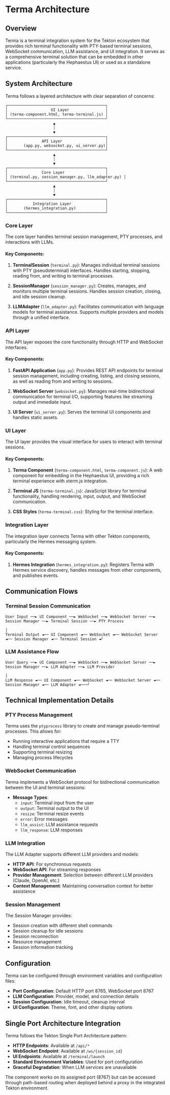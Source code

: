 # Terma Architecture

## Overview

Terma is a terminal integration system for the Tekton ecosystem that provides rich terminal functionality with PTY-based terminal sessions, WebSocket communication, LLM assistance, and UI integration. It serves as a comprehensive terminal solution that can be embedded in other applications (particularly the Hephaestus UI) or used as a standalone service.

## System Architecture

Terma follows a layered architecture with clear separation of concerns:

```
┌───────────────────────────────────────────┐
│                   UI Layer                │
│ (terma-component.html, terma-terminal.js) │
└───────────────────────────────────────────┘
                     ▲
                     │
                     ▼
┌───────────────────────────────────────────┐
│               API Layer                   │
│       (app.py, websocket.py, ui_server.py)│
└───────────────────────────────────────────┘
                     ▲
                     │
                     ▼
┌───────────────────────────────────────────┐
│               Core Layer                  │
│ (terminal.py, session_manager.py, llm_adapter.py) │
└───────────────────────────────────────────┘
                     ▲
                     │
                     ▼
┌───────────────────────────────────────────┐
│           Integration Layer               │
│       (hermes_integration.py)             │
└───────────────────────────────────────────┘
```

### Core Layer

The core layer handles terminal session management, PTY processes, and interactions with LLMs.

#### Key Components:

1. **TerminalSession** (`terminal.py`): Manages individual terminal sessions with PTY (pseudoterminal) interfaces. Handles starting, stopping, reading from, and writing to terminal processes.

2. **SessionManager** (`session_manager.py`): Creates, manages, and monitors multiple terminal sessions. Handles session creation, closing, and idle session cleanup.

3. **LLMAdapter** (`llm_adapter.py`): Facilitates communication with language models for terminal assistance. Supports multiple providers and models through a unified interface.

### API Layer

The API layer exposes the core functionality through HTTP and WebSocket interfaces.

#### Key Components:

1. **FastAPI Application** (`app.py`): Provides REST API endpoints for terminal session management, including creating, listing, and closing sessions, as well as reading from and writing to sessions.

2. **WebSocket Server** (`websocket.py`): Manages real-time bidirectional communication for terminal I/O, supporting features like streaming output and immediate input.

3. **UI Server** (`ui_server.py`): Serves the terminal UI components and handles static assets.

### UI Layer

The UI layer provides the visual interface for users to interact with terminal sessions.

#### Key Components:

1. **Terma Component** (`terma-component.html`, `terma-component.js`): A web component for embedding in the Hephaestus UI, providing a rich terminal experience with xterm.js integration.

2. **Terminal JS** (`terma-terminal.js`): JavaScript library for terminal functionality, handling rendering, input, output, and WebSocket communication.

3. **CSS Styles** (`terma-terminal.css`): Styling for the terminal interface.

### Integration Layer

The integration layer connects Terma with other Tekton components, particularly the Hermes messaging system.

#### Key Components:

1. **Hermes Integration** (`hermes_integration.py`): Registers Terma with Hermes service discovery, handles messages from other components, and publishes events.

## Communication Flows

### Terminal Session Communication

```
User Input ──► UI Component ──► WebSocket ──► WebSocket Server ──► Session Manager ──► Terminal Session ──► PTY Process
                                                                                                              │
Terminal Output ◄── UI Component ◄── WebSocket ◄── WebSocket Server ◄── Session Manager ◄── Terminal Session ◄┘
```

### LLM Assistance Flow

```
User Query ──► UI Component ──► WebSocket ──► WebSocket Server ──► Session Manager ──► LLM Adapter ──► LLM Provider
                                                                                                          │
LLM Response ◄── UI Component ◄── WebSocket ◄── WebSocket Server ◄── Session Manager ◄── LLM Adapter ◄───┘
```

## Technical Implementation Details

### PTY Process Management

Terma uses the `ptyprocess` library to create and manage pseudo-terminal processes. This allows for:

- Running interactive applications that require a TTY
- Handling terminal control sequences
- Supporting terminal resizing
- Managing process lifecycles

### WebSocket Communication

Terma implements a WebSocket protocol for bidirectional communication between the UI and terminal sessions:

- **Message Types**:
  - `input`: Terminal input from the user
  - `output`: Terminal output to the UI
  - `resize`: Terminal resize events
  - `error`: Error messages
  - `llm_assist`: LLM assistance requests
  - `llm_response`: LLM responses

### LLM Integration

The LLM Adapter supports different LLM providers and models:

- **HTTP API**: For synchronous requests
- **WebSocket API**: For streaming responses
- **Provider Management**: Selection between different LLM providers (Claude, OpenAI, etc.)
- **Context Management**: Maintaining conversation context for better assistance

### Session Management

The Session Manager provides:

- Session creation with different shell commands
- Session cleanup for idle sessions
- Session reconnection
- Resource management
- Session information tracking

## Configuration

Terma can be configured through environment variables and configuration files:

- **Port Configuration**: Default HTTP port 8765, WebSocket port 8767
- **LLM Configuration**: Provider, model, and connection details
- **Session Configuration**: Idle timeout, cleanup interval
- **UI Configuration**: Theme, font, and other display options

## Single Port Architecture Integration

Terma follows the Tekton Single Port Architecture pattern:

- **HTTP Endpoints**: Available at `/api/*` 
- **WebSocket Endpoint**: Available at `/ws/{session_id}`
- **UI Endpoints**: Available at `/terminal/launch`
- **Standard Environment Variables**: Used for port configuration
- **Graceful Degradation**: When LLM services are unavailable

The component works on its assigned port (8767) but can be accessed through path-based routing when deployed behind a proxy in the integrated Tekton environment.